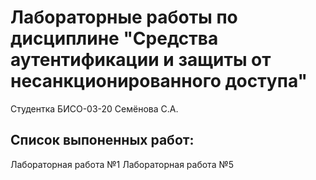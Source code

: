# Лабораторные работы по дисциплине "Средства аутентификации и защиты от несанкционированного доступа"
Студентка БИСО-03-20 Семёнова С.А.
## Список выпоненных работ:
Лабораторная работа №1
Лабораторная работа №5
